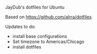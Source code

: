 JayDub's dotfiles for Ubuntu

Based on https://github.com/alrra/dotfiles

Updates to do:
  - install base configurations
  - Set timezone to Americas/Chicago
  - install dotfiles
